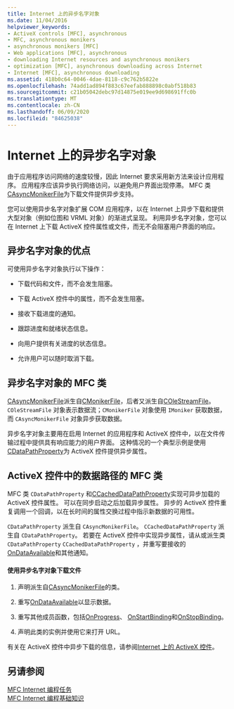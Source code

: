 ```yaml
---
title: Internet 上的异步名字对象
ms.date: 11/04/2016
helpviewer_keywords:
- ActiveX controls [MFC], asynchronous
- MFC, asynchronous monikers
- asynchronous monikers [MFC]
- Web applications [MFC], asynchronous
- downloading Internet resources and asynchronous monikers
- optimization [MFC], asynchronous downloading across Internet
- Internet [MFC], asynchronous downloading
ms.assetid: 418b0c64-0046-4dae-8118-c9c762b5822e
ms.openlocfilehash: 74add1ad894f883c67eefab888898c0abf518b83
ms.sourcegitcommit: c21b05042debc97d14875e019ee9d698691ffc0b
ms.translationtype: MT
ms.contentlocale: zh-CN
ms.lasthandoff: 06/09/2020
ms.locfileid: "84625038"
---
```

# <a name="asynchronous-monikers-on-the-internet"></a>Internet 上的异步名字对象

由于应用程序访问网络的速度较慢，因此 Internet 要求采用新方法来设计应用程序。 应用程序应该异步执行网络访问，以避免用户界面出现停滞。 MFC 类[CAsyncMonikerFile](reference/casyncmonikerfile-class.md)为下载文件提供异步支持。

您可以使用异步名字对象扩展 COM 应用程序，以在 Internet 上异步下载和提供大型对象（例如位图和 VRML 对象）的渐进式呈现。 利用异步名字对象，您可以在 Internet 上下载 ActiveX 控件属性或文件，而无不会阻塞用户界面的响应。

## <a name="advantages-of-asynchronous-monikers"></a>异步名字对象的优点

可使用异步名字对象执行以下操作：

- 下载代码和文件，而不会发生阻塞。

- 下载 ActiveX 控件中的属性，而不会发生阻塞。

- 接收下载进度的通知。

- 跟踪进度和就绪状态信息。

- 向用户提供有关进度的状态信息。

- 允许用户可以随时取消下载。

## <a name="mfc-classes-for-asynchronous-monikers"></a>异步名字对象的 MFC 类

[CAsyncMonikerFile](reference/casyncmonikerfile-class.md)派生自[CMonikerFile](reference/cmonikerfile-class.md)，后者又派生自[COleStreamFile](reference/colestreamfile-class.md)。 `COleStreamFile` 对象表示数据流；`CMonikerFile` 对象使用 `IMoniker` 获取数据，而 `CAsyncMonikerFile` 对象异步获取数据。

异步名字对象主要用在启用 Internet 的应用程序和 ActiveX 控件中，以在文件传输过程中提供具有响应能力的用户界面。 这种情况的一个典型示例是使用[CDataPathProperty](reference/cdatapathproperty-class.md)为 ActiveX 控件提供异步属性。

## <a name="mfc-classes-for-data-paths-in-activex-controls"></a>ActiveX 控件中的数据路径的 MFC 类

MFC 类 `CDataPathProperty` 和[CCachedDataPathProperty](reference/ccacheddatapathproperty-class.md)实现可异步加载的 ActiveX 控件属性。 可以在同步启动之后加载异步属性。 异步的 ActiveX 控件重复调用一个回调，以在长时间的属性交换过程中指示新数据的可用性。

`CDataPathProperty` 派生自 `CAsyncMonikerFile`。 `CCachedDataPathProperty` 派生自 `CDataPathProperty`。 若要在 ActiveX 控件中实现异步属性，请从或派生类 `CDataPathProperty` `CCachedDataPathProperty` ，并重写要接收的[OnDataAvailable](reference/casyncmonikerfile-class.md#ondataavailable)和其他通知。

#### <a name="to-download-a-file-using-asynchronous-monikers"></a>使用异步名字对象下载文件

1. 声明派生自[CAsyncMonikerFile](reference/casyncmonikerfile-class.md)的类。

1. 重写[OnDataAvailable](reference/casyncmonikerfile-class.md#ondataavailable)以显示数据。

1. 重写其他成员函数，包括[OnProgress](reference/casyncmonikerfile-class.md#onprogress)、 [OnStartBinding](reference/casyncmonikerfile-class.md#onstartbinding)和[OnStopBinding](reference/casyncmonikerfile-class.md#onstopbinding)。

1. 声明此类的实例并使用它来打开 URL。

有关在 ActiveX 控件中异步下载的信息，请参阅[Internet 上的 ActiveX 控件](activex-controls-on-the-internet.md)。

## <a name="see-also"></a>另请参阅

[MFC Internet 编程任务](mfc-internet-programming-tasks.md)<br/>
[MFC Internet 编程基础知识](mfc-internet-programming-basics.md)
